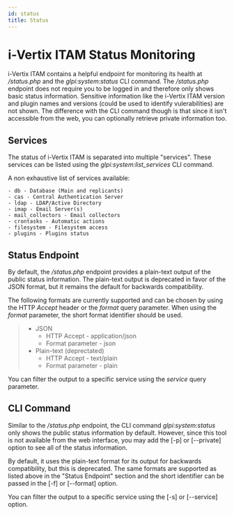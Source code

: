 ```yaml
---
id: status
title: Status
---
```


# i-Vertix ITAM Status Monitoring

i-Vertix ITAM contains a helpful endpoint for monitoring its health at
*/status.php* and the *glpi:system:status* CLI
command. The */status.php* endpoint does not require you to
be logged in and therefore only shows basic status information.
Sensitive information like the i-Vertix ITAM version and plugin names and
versions (could be used to identify vulerabilities) are not shown. The
difference with the CLI command though is that since it isn't
accessible from the web, you can optionally retrieve private information
too.

## Services

The status of i-Vertix ITAM is separated into multiple "services". These
services can be listed using the *glpi:system:list_services*
CLI command.

A non exhaustive list of services available:

    - db - Database (Main and replicants)
    - cas - Central Authentication Server
    - ldap - LDAP/Active Directory
    - imap - Email Server(s)
    - mail_collectors - Email collectors
    - crontasks - Automatic actions
    - filesystem - Filesystem access
    - plugins - Plugins status

## Status Endpoint

By default, the */status.php* endpoint provides a plain-text
output of the public status information. The plain-text output is
deprecated in favor of the JSON format, but it remains the default for
backwards compatibility.

The following formats are currently supported and can be chosen by using
the HTTP *Accept* header or the *format* query
parameter. When using the *format* parameter, the short
format identifier should be used.

> - JSON
>   - HTTP Accept - application/json
>   - Format parameter - json
> - Plain-text (deprectated)
>   - HTTP Accept - text/plain
>   - Format parameter - plain

You can filter the output to a specific service using the
*service* query parameter.

## CLI Command

Similar to the */status.php* endpoint, the CLI command
*glpi:system:status* only shows the public status
information by default. However, since this tool is not available from
the web interface, you may add the [-p] or
[\--private] option to see all of the status information.

By default, it uses the plain-text format for its output for backwards
compatibility, but this is deprecated. The same formats are supported as
listed above in the "Status Endpoint" section and the short identifier
can be passed in the [-f] or [\--format] option.

You can filter the output to a specific service using the
[-s] or [\--service] option.
